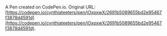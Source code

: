 # 

A Pen created on CodePen.io. Original URL: [https://codepen.io/cynthiateeters/pen/jOxpxwX/2691b5089655bd2e95467f3878d4591d](https://codepen.io/cynthiateeters/pen/jOxpxwX/2691b5089655bd2e95467f3878d4591d).

